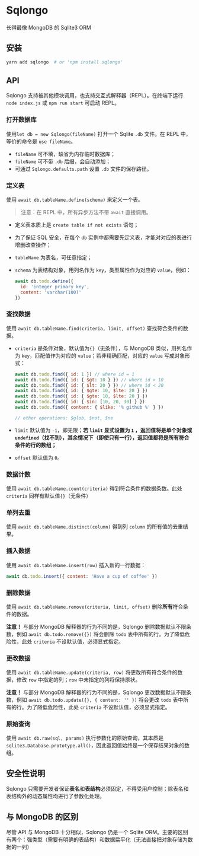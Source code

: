 # Sqlongo

长得最像 MongoDB 的 Sqlite3 ORM

## 安装

```bash
yarn add sqlongo  # or 'npm install sqlongo'
```

## API

Sqlongo 支持被其他模块调用，也支持交互式解释器（REPL）。在终端下运行 `node index.js` 或 `npm run start` 可启动 REPL。

### 打开数据库

使用`let db = new Sqlongo(fileName)` 打开一个 Sqlite `.db` 文件。在 REPL 中，等价的命令是 `use fileName`。

- `fileName` 可不填，缺省为内存临时数据库；
- `fileName` 可不带 `.db` 后缀，会自动添加；
- 可通过 `Sqlongo.defaults.path` 设置 `.db` 文件的保存路径。

### 定义表

使用 `await db.tableName.define(schema)` 来定义一个表。

> 注意：在 REPL 中，所有异步方法不带 `await` 直接调用。

- 定义表本质上是 `create table if not exists` 语句；

- 为了保证 SQL 安全，在每个 `db` 实例中都需要先定义表，才能对对应的表进行增删改查操作；

- `tableName` 为表名，可任意指定；

- `schema` 为表结构对象，用列名作为 `key`，类型属性作为对应的 `value`，例如：

  ```javascript
  await db.todo.define({
    id: 'integer primary key',
    content: 'varchar(100)'
  })
  ```

### 查找数据

使用 `await db.tableName.find(criteria, limit, offset)` 查找符合条件的数据。

- `criteria` 是条件对象，默认值为`{}`（无条件），与 MongoDB 类似，用列名作为 `key`，匹配值作为对应的 `value`；若非精确匹配，对应的 `value` 写成对象形式：

  ```javascript
  await db.todo.find({ id: 1 }) // where id = 1
  await db.todo.find({ id: { $gt: 10 } }) // where id > 10
  await db.todo.find({ id: { $lt: 20 } }) // where id < 20
  await db.todo.find({ id: { $gte: 10, $lte: 20 } })
  await db.todo.find({ id: { $gte: 10, $lte: 20 } })
  await db.todo.find({ id: { $in: [10, 20, 30] } })
  await db.todo.find({ content: { $like: '% github %' } })

  // other operations: $glob, $not, $ne
  ```

- `limit` 默认值为 `-1`，即无限；**若 `limit` 显式设置为 `1` ，返回值将是单个对象或 `undefined`（找不到），其余情况下（即使只有一行），返回值都将是所有符合条件的行的数组；**

- `offset` 默认值为 `0`。

### 数据计数

使用 `await db.tableName.count(criteria)` 得到符合条件的数据条数。此处 `criteria` 同样有默认值`{}`（无条件）

### 单列去重

使用 `await db.tableName.distinct(column)` 得到列 `column` 的所有值的去重结果。

### 插入数据

使用  `await db.tableName.insert(row)` 插入新的一行数据：

```javascript
await db.todo.insert({ content: 'Have a cup of coffee' })
```

### 删除数据

使用  `await db.tableName.remove(criteria, limit, offset)` 删除**所有**符合条件的数据。

**注意！** 与部分 MongoDB 解释器的行为不同的是，Sqlongo 删除数据默认不限条数，例如 `await db.todo.remove({})` 将会删除 `todo` 表中所有的行。为了降低危险性，此处 `criteria` 不设默认值，必须显式指定。

### 更改数据

使用  `await db.tableName.update(criteria, row)` 将更改所有符合条件的数据，修改 `row` 中指定的列；`row` 中未指定的列将保持原状。

**注意！** 与部分 MongoDB 解释器的行为不同的是，Sqlongo 更改数据默认不限条数，例如 `await db.todo.update({}, { content: '' })` 将会更改 `todo` 表中所有的行。为了降低危险性，此处 `criteria` 不设默认值，必须显式指定。

### 原始查询

使用  `await db.raw(sql, params)` 执行参数化的原始查询，其本质是 `sqlite3.Database.prototype.all()`，因此返回值始终是一个保存结果对象的数组。

## 安全性说明

Sqlongo 只需要开发者保证**表名**和**表结构**必须固定，不得受用户控制；除表名和表结构外的动态属性均进行了参数化处理。

## 与 MongoDB 的区别

尽管 API 与 MongoDB 十分相似，Sqlongo 仍是一个 Sqlite ORM。主要的区别有两个：强类型（需要有明确的表结构）和数据扁平化（无法直接把对象存储为数据的一列）
